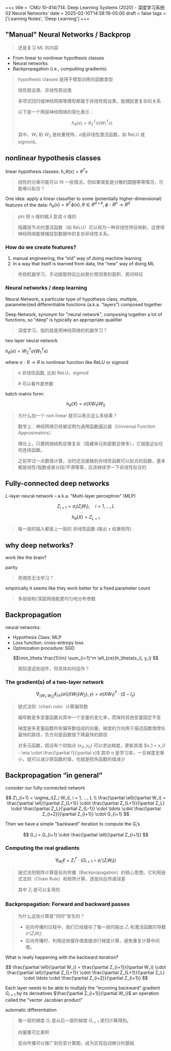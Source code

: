 +++
title = 'CMU 10-414/714: Deep Learning Systems (2020) - 深度学习系统 02 Neural Networks'
date = 2025-02-10T14:58:18-05:00
draft = false
tags = ['Learning Notes', 'Deep Learning']
+++

## "Manual" Neural Networks / Backprop

> 还是复习 ML 的内容

- From linear to nonlinear hypothesis classes
- Neural networks
- Backpropagation (i.e., computiing gradients)

> hypothesis classes 是用于模型训练的函数类型
>
> 线性假设类、非线性假设类
>
> 多项式回归或神经网络等模型都属于非线性假设类，能捕捉更复杂的关系
>
> 以下是一个两层神经网络的简化表示：
>
> $$h_\theta(x) = \theta_2^T \sigma(W_1^T x)$$
>
> 其中，$W_1$ 和 $W_2$ 是权重矩阵，$\sigma$是非线性激活函数，如 ReLU 或 sigmoid。

## nonlinear hypothesis classes

linear hypothesis classes: $h\_\theta(x) = \theta^T x$

> 线性的分类可能可以 fit 一些情况，但如果类型是分散的圆圈等等情况，可能难以拟合？

One idea: apply a linear classifier to some (potentially higher-dimensional) features of the data: $h_\theta(x) = \theta^T \phi(x), \theta \in R^{d\times k}, \phi: R^n \rightarrow R^d$

> phi 把 n 维的输入变成 d 维的
>
> 隐藏层节点的激活函数（如 ReLU）可以视为一种非线性特征映射，这使得神经网络能够捕捉到数据中的复杂非线性关系。

### How do we create features?

1. manual engineering, the “old” way of doing machine learning
2. In a way that itself is learned from data, the “new” way of doing ML

> 传统机器学习，手动提取特征比如房价预测里的面积、房间特征

### Neural networks / deep learning

Neural Network, a particular type of hypothesis class, multiple, parameterized differentiable functions (a.k.a. “layers”) composed together

Deep Network, synonym for "neural network", composing together a lot of functions, so “deep” is typically an appropriate qualifier

> 深度学习，指的就是用神经网络的机器学习？

two layer neural network

$h_\theta(x) = W^T_2\sigma(W_1^Tx)$

where $\sigma: R \rightarrow R$ is nonlinear function like ReLU or sigmoid

> $\sigma$ 非线性函数, 比如 ReLU，sigmod
>
> $\theta$ 可以看作是参数

batch matrix form:

$$
h_\theta(X) = \sigma(X W_1) W_2
$$

> 为什么加一个 non linear 就可以表示这么多结果？
>
> 数学上：神经网络已经被证明为通用函数逼近器（Universal Function Approximators）
>
> 理论上，只要网络结构足够复杂（隐藏单元和层数足够多），它就能近似任何连续函数。
>
> 之前学过一点数值计算，当时还没接触到非线性函数可以拟合的函数，基本都是线性/指数或者分段/平滑等等，应该继续学一下非线性拟合的

## Fully-connected deep networks

𝐿-layer neural network – a.k.a. "Multi-layer perceptron" (MLP)

$$Z_{i+1} = \sigma_i(Z_i W_i), \quad i = 1, \dots, L$$

$$h_\theta(X) = Z_{L+1}$$

> 每一层的输入都是上一层的 非线性函数 (输出 x 权重矩阵)

## why deep networks?

work like the brain?

parity

> 奇偶性无法学习？

empirically it seems like they work better for a fixed parameter count

> 多层结构/深层网络能更均匀地分布参数

## Backpropagation

neural networks:

- Hypothesis Class: MLP
- Loss function: cross-entropy loss
- Optimization procedure: SGD

$$\min_\theta \frac{1}{m} \sum_{i=1}^m \ell_{ce}(h_\theta(x_i), y_i) $$

> 我知道这些组件，但具体如何运作？

### The gradient(s) of a two-layer network

$$
 \nabla_{\{W_1, W_2\}} \ell_{ce}(\sigma((XW_1)W_2), y) = \sigma(XW_1)^T \cdot (S - I_y)
$$

> 链式法则（chain rule）计算偏导数
>
> 偏导数是多变量函数对其中一个变量的变化率，而保持其他变量固定不变
>
> 梯度是多变量函数所有偏导数组成的向量，梯度的方向用于描述函数值增长最快的路径，负方向是函数值下降最快的路径
>
> 对多元函数，假设有个初始点 $(x_0, y_0)$ 可以求出梯度，更新其值 $x_1 = x_0 - \eta \cdot \frac{\partial f}{\partial x}$ 其中 $\eta$ 是学习率，一旦梯度足够小，就可以减少原函数的值，也就是损失函数的值减少

## Backpropagation “in general”

consider our fully-connected network

$$
    Z\_{i+1} = \sigma_i(Z_i W_i), i = 1, ..., L \\
     \frac{\partial \ell}{\partial W_i} = \frac{\partial \ell}{\partial Z_{L+1}} \cdot \frac{\partial Z_{L+1}}{\partial Z_L} \cdot \frac{\partial Z_L}{\partial Z_{L-1}} \cdot \ldots \cdot \frac{\partial Z_{i+2}}{\partial Z_{i+1}} \cdot G_{i+1}
$$

Then we have a simple ”backward” iteration to compute the $G_i$’s

$$
G_i = G_{i+1} \cdot \frac{\partial \ell}{\partial Z_{i+1}}
$$

### Computing the real gradients

$$
\nabla_{W_i} \ell = Z_i^T \cdot (G_{i+1} \circ \sigma_i'(Z_i W_i))
$$

> 链式法则矩阵计算是反向传播（Backpropagation）的核心思想。它利用链式法则（Chain Rule）和矩阵计算，逐层向后传递误差
>
> 其中 $Z_i$ 是可以复用的

### Backpropagation: Forward and backward passes

> 为什么这些计算是“同时”发生的？
>
> - 前向传播的过程中，我们已经缓存了每一层的输出 $Z_i$ 和激活函数的导数 $\sigma'(Z_i W_i)$
> - 后向传播时，利用这些缓存值直接进行梯度计算，避免重复计算中间值。

What is really happening with the backward iteration?

$$
\frac{\partial \ell}{\partial W_i} = \frac{\partial Z_{i+1}}{\partial W_i} \cdot \frac{\partial \ell}{\partial Z_{L+1}} \cdot \frac{\partial Z_{L+1}}{\partial Z_L} \cdot \ldots \cdot \frac{\partial Z_{i+2}}{\partial Z_{i+1}}
$$

Each layer needs to be able to multiply the “incoming backward” gradient $G_{i+1}$ by
its derivatives $\frac{\partial Z_{i+1}}{\partial W_i}$ an operation called the “vector Jacobian product”

automatic differentiation

> 每一层的梯度 $G_i$ 是从后一层的梯度 $G_{i+1}$ 递归计算得到。
>
> 向量雅可比乘积
>
> 反向传播可以推广到任意计算图，成为实现自动微分的基础
